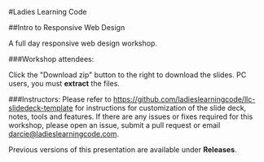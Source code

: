 #Ladies Learning Code

##Intro to Responsive Web Design

A full day responsive web design workshop.

###Workshop attendees:

Click the "Download zip" button to the right to download the slides. PC users, you must **extract** the files.

###Instructors:
Please refer to https://github.com/ladieslearningcode/llc-slidedeck-template for instructions for customization of the slide deck, notes, tools and features. If there are any issues or fixes required for this workshop, please open an issue, submit a pull request or email [darcie@ladieslearningcode.com](mailto:darcie@ladieslearningcode.com).

Previous versions of this presentation are available under **Releases**.
